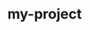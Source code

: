 # my-project
<body bg color="purple>
  
this is my first repository
<hr>
<p>
author - joshitha
</p>
  </body>
